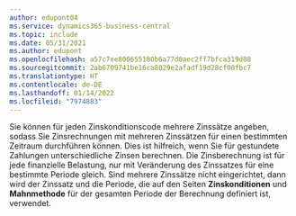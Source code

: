 ```yaml
---
author: edupont04
ms.service: dynamics365-business-central
ms.topic: include
ms.date: 05/31/2021
ms.author: edupont
ms.openlocfilehash: a57c7ee800655180b6a77d0aec2ff7bfca319d88
ms.sourcegitcommit: 2ab6709741be16ca8029e2afadf19d28cf00fbc7
ms.translationtype: HT
ms.contentlocale: de-DE
ms.lasthandoff: 01/14/2022
ms.locfileid: "7974883"
---
```

Sie können für jeden Zinskonditionscode mehrere Zinssätze angeben, sodass Sie Zinsrechnungen mit mehreren Zinssätzen für einen bestimmten Zeitraum durchführen können. Dies ist hilfreich, wenn Sie für gestundete Zahlungen unterschiedliche Zinsen berechnen. Die Zinsberechnung ist für jede finanzielle Belastung, nur mit Veränderung des Zinssatzes für eine bestimmte Periode gleich. Sind mehrere Zinssätze nicht eingerichtet, dann wird der Zinssatz und die Periode, die auf den Seiten **Zinskonditionen** und **Mahnmethode** für der gesamten Periode der Berechnung definiert ist, verwendet.
